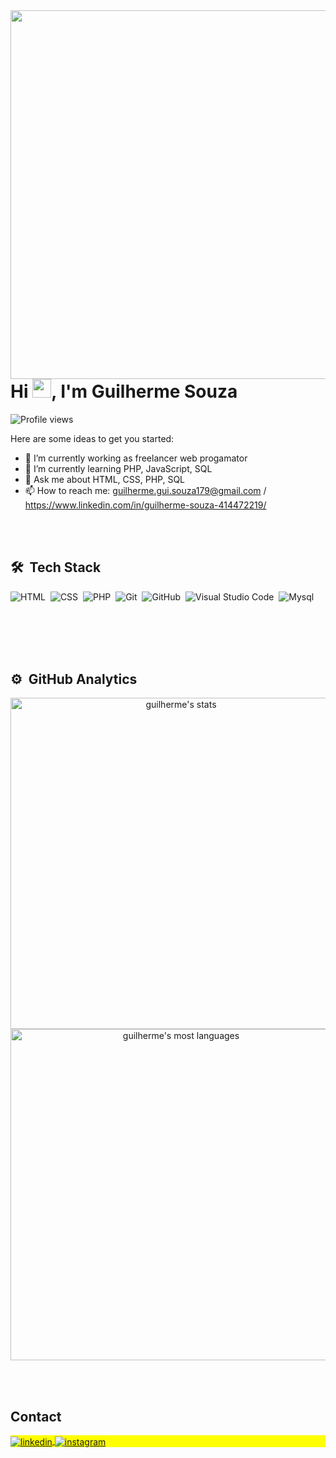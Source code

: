 <img align="right" height="590en" src="https://raw.githubusercontent.com/gist/guilherme179/c0fdc33e3f6c14183f65a728b53a7a34/raw/f18573219c9895e8c92c1beb76003eec307a497c/githubcard.svg"/>
<h1 align="left">Hi <img src="https://raw.githubusercontent.com/kaueMarques/kaueMarques/master/hi.gif" height="30px">, I'm Guilherme Souza</h1>
<p align="left"> <img src="https://komarev.com/ghpvc/?username=guilherme179&color=yellow" alt="Profile views" /> </p>


Here are some ideas to get you started:

- 🔭 I’m currently working as freelancer web progamator
- 🌱 I’m currently learning PHP, JavaScript, SQL
- 💬 Ask me about HTML, CSS, PHP, SQL
- 📫 How to reach me: guilherme.gui.souza179@gmail.com / https://www.linkedin.com/in/guilherme-souza-414472219/

<br><br>

## 🛠 &nbsp;Tech Stack

![HTML](https://img.shields.io/badge/-HTML-05122A?style=flat&logo=HTML5)&nbsp;
![CSS](https://img.shields.io/badge/-CSS-05122A?style=flat&logo=CSS3&logoColor=1572B6)&nbsp;
![PHP](https://img.shields.io/badge/-PHP-05122A?style=flat&logo=php)&nbsp;
![Git](https://img.shields.io/badge/-Git-05122A?style=flat&logo=git)&nbsp;
![GitHub](https://img.shields.io/badge/-GitHub-05122A?style=flat&logo=github)&nbsp;
![Visual Studio Code](https://img.shields.io/badge/-Visual%20Studio%20Code-05122A?style=flat&logo=visual-studio-code&logoColor=007ACC)&nbsp;
![Mysql](https://img.shields.io/badge/-MYSQL-05122A?style=flat&logo=mysql)&nbsp;

<br><br><br><br>

## ⚙️ &nbsp;GitHub Analytics

<p align="center">
<img width="530em" src="https://github-readme-stats.vercel.app/api?username=guilherme179&show_icons=true&theme=vision-friendly-dark" alt="guilherme's stats"/>
<img width="530em" src="https://github-readme-stats.vercel.app/api/top-langs/?username=guilherme179&layout=compact&theme=vision-friendly-dark" alt="guilherme's most languages"/>
</p>

<br><br>

## Contact

<p align="left" style="background:yellow">
<a href="https://www.linkedin.com/in/guilherme-souza-414472219/" target="_blank">
  <img align="center" src="https://img.shields.io/badge/-guilherme179-05122A?style=flat&logo=linkedin" alt="linkedin"/>
</a>
<a href="https://www.instagram.com/_guiisouza17/" target="_blank">
 <img align="center" src="https://img.shields.io/badge/-guilherme179-05122A?style=flat&logo=instagram" alt="instagram"/>
</a>
</p>
